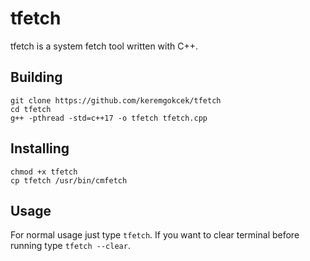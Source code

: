# tfetch
tfetch is a system fetch tool written with C++.
## Building
```
git clone https://github.com/keremgokcek/tfetch
cd tfetch
g++ -pthread -std=c++17 -o tfetch tfetch.cpp
```
## Installing
```
chmod +x tfetch
cp tfetch /usr/bin/cmfetch
```
## Usage
For normal usage just type `tfetch`. If you want to clear terminal before running type `tfetch --clear`.
